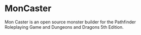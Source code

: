 # MonCaster
Mon Caster is an open source monster builder for the Pathfinder Roleplaying Game and Dungeons and Dragons 5th Edition.
